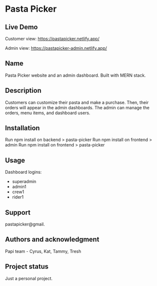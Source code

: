 # Pasta Picker

## Live Demo

Customer view: https://pastapicker.netlify.app/

Admin view: https://pastapicker-admin.netlify.app/

## Name
Pasta Picker website and an admin dashboard. Built with MERN stack.

## Description
Customers can customize their pasta and make a purchase. Then, their orders will appear in the admin dashboards. The admin can manage the orders, menu items, and dashboard users.

## Installation
Run npm install on backend > pasta-picker
Run npm install on frontend > admin
Run npm install on frontend > pasta-picker

## Usage
Dashboard logins:
- superadmin
- admin1
- crew1
- rider1

## Support
pastapicker@gmail.

## Authors and acknowledgment
Papi team - Cyrus, Kat, Tammy, Tresh

## Project status
Just a personal project.
